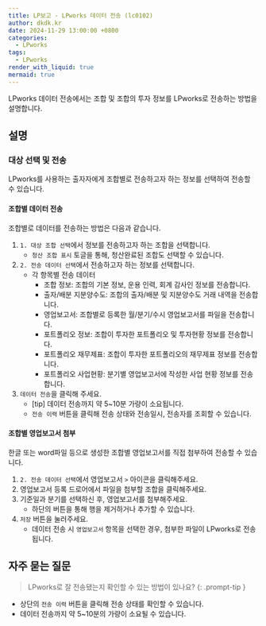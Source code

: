 ```yaml
---
title: LP보고 - LPworks 데이터 전송 (lc0102)
author: dkdk.kr
date: 2024-11-29 13:00:00 +0800
categories:
  - LPworks
tags:
  - LPworks
render_with_liquid: true
mermaid: true
---
```


LPworks 데이터 전송에서는 조합 및 조합의 투자 정보를 LPworks로 전송하는 방법을 설명합니다.

## 설명

### 대상 선택 및 전송
LPworks를 사용하는 출자자에게 조합별로 전송하고자 하는 정보를 선택하여 전송할 수 있습니다.

#### 조합별 데이터 전송
조합별로 데이터를 전송하는 방법은 다음과 같습니다.

1. `1. 대상 조합 선택`에서 정보를 전송하고자 하는 조합을 선택합니다.
	- `청산 조합 표시` 토글을 통해, 청산완료된 조합도 선택할 수 있습니다.
2. `2. 전송 데이터 선택`에서 전송하고자 하는 정보를 선택합니다.
	- 각 항목별 전송 데이터
		- 조합 정보: 조합의 기본 정보, 운용 인력, 회계 감사인 정보를 전송합니다.
		- 출자/배분 지분양수도: 조합의 출자/배분 및 지분양수도 거래 내역을 전송합니다.
		- 영업보고서: 조합별로 등록한 월/분기/수시 영업보고서를 파일을 전송합니다.
		- 포트폴리오 정보: 조합이 투자한 포트폴리오 및 투자현황 정보를 전송합니다.
		- 포트폴리오 재무제표: 조합이 투자한 포트폴리오의 재무제표 정보를 전송합니다.
		- 포트폴리오 사업현황: 분기별 영업보고서에 작성한 사업 현황 정보를 전송합니다.
3. `데이터 전송`을 클릭해 주세요.
	- [tip] 데이터 전송까지 약 5~10분 가량이 소요됩니다.
	- `전송 이력` 버튼을 클릭해 전송 상태와 전송일시, 전송자를 조회할 수 있습니다.

#### 조합별 영업보고서 첨부
한글 또는 word파일 등으로 생성한 조합별 영업보고서를 직접 첨부하여 전송할 수 있습니다.

1. `2. 전송 데이터 선택`에서 영업보고서 `>` 아이콘을 클릭해주세요.
2. 영업보고서 등록 드로어에서 파일을 첨부할 조합을 클릭해주세요.
3. 기준일과 분기를 선택하신 후, 영업보고서를 첨부해주세요.
	- 하단의 버튼을 통해 행을 제거하거나 추가할 수 있습니다.
4. `저장` 버튼을 눌러주세요.
	- 데이터 전송 시 `영업보고서` 항목을 선택한 경우, 첨부한 파일이 LPworks로 전송됩니다.

## 자주 묻는 질문

> LPworks로 잘 전송됐는지 확인할 수 있는 방법이 있나요?
{: .prompt-tip }
- 상단의 `전송 이력` 버튼을 클릭해 전송 상태를 확인할 수 있습니다.
- 데이터 전송까지 약 5~10분의 가량이 소요될 수 있습니다.